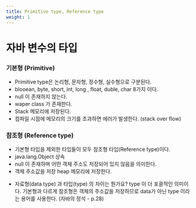 ```yaml
---
title: Primitive type, Reference type 
weight: 1
---
```


# 자바 변수의 타입

### 기본형 (Primitive)

- Primitive type은 논리형, 문자형, 정수형, 실수형으로 구분된다.
- blooean, byte, short, int, long , float, duble, char 8가지 이다.
- null 이 존재하지 않는다.
- waper class 가 존재한다.
- Stack 메모리에 저장된다.
- 컴파일 시점에 메모리의 크기를 초과하면 에러가 발생한다. (stack over flow)


### 참조형 (Reference type)

- 기본형 타입을 제외한 타입들이 모두 참조형 타입(Reference type)이다.
- java.lang.Object 상속
- null 이 존재하며 어떤 객체 주소도 저장되어 있지 않음을 의미한다.
- 객체 주소값을 저장 heap 메모리에 저장한다.
 
 * 자료형(data type) 과 타입(type) 의 차이는 뭔가요?
 type 이 더 포괄적인 의미이다. 기본형과 다르게 참조형은 객체의 주소값을 저장하므로 data가 아닌 type 이라는 용어를 사용한다.
 (자바의 정석 - p.28)
